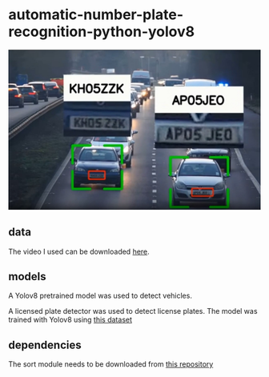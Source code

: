 # automatic-number-plate-recognition-python-yolov8

![](https://github.com/Mario-GF/Data-Science-Projects/blob/main/assets/plate__.jpg)


## data

The video I used  can be downloaded [here](https://www.pexels.com/video/traffic-flow-in-the-highway-2103099/).

## models

A Yolov8 pretrained model was used to detect vehicles.

A licensed plate detector was used to detect license plates. The model was trained with Yolov8 using [this dataset](https://universe.roboflow.com/roboflow-universe-projects/license-plate-recognition-rxg4e/dataset/4)


## dependencies

The sort module needs to be downloaded from [this repository](https://github.com/abewley/sort)
